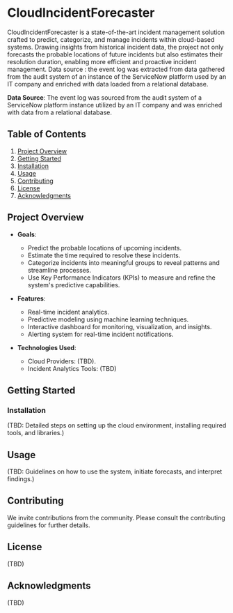 # CloudIncidentForecaster

CloudIncidentForecaster is a state-of-the-art incident management solution crafted to predict, categorize, and manage incidents within cloud-based systems. Drawing insights from historical incident data, the project not only forecasts the probable locations of future incidents but also estimates their resolution duration, enabling more efficient and proactive incident management.
Data source : the event log was extracted from data gathered from the audit system of an instance of the ServiceNow platform used by an IT company and enriched with data loaded from a relational database.

**Data Source**: The event log was sourced from the audit system of a ServiceNow platform instance utilized by an IT company and was enriched with data from a relational database.

## Table of Contents
1. [Project Overview](#project-overview)
2. [Getting Started](#getting-started)
3. [Installation](#installation)
4. [Usage](#usage)
5. [Contributing](#contributing)
6. [License](#license)
7. [Acknowledgments](#acknowledgments)

## Project Overview
- **Goals**: 
    - Predict the probable locations of upcoming incidents.
    - Estimate the time required to resolve these incidents.
    - Categorize incidents into meaningful groups to reveal patterns and streamline processes.
    - Use Key Performance Indicators (KPIs) to measure and refine the system's predictive capabilities.

- **Features**:
    - Real-time incident analytics.
    - Predictive modeling using machine learning techniques.
    - Interactive dashboard for monitoring, visualization, and insights.
    - Alerting system for real-time incident notifications.

- **Technologies Used**:
    - Cloud Providers: (TBD).
    - Incident Analytics Tools: (TBD)

## Getting Started

### Installation
(TBD: Detailed steps on setting up the cloud environment, installing required tools, and libraries.)

## Usage
(TBD: Guidelines on how to use the system, initiate forecasts, and interpret findings.)

## Contributing
We invite contributions from the community. Please consult the contributing guidelines for further details.

## License
(TBD)

## Acknowledgments
(TBD)

